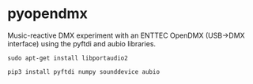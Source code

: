 # pyopendmx

Music-reactive DMX experiment with an ENTTEC OpenDMX (USB->DMX interface) using the pyftdi and aubio libraries.

```
sudo apt-get install libportaudio2

pip3 install pyftdi numpy sounddevice aubio
```
